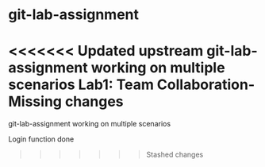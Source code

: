 # git-lab-assignment
<<<<<<< Updated upstream
git-lab-assignment working on multiple scenarios 
Lab1: Team Collaboration- Missing changes
=======
git-lab-assignment working on multiple scenarios

Login function done 
>>>>>>> Stashed changes
